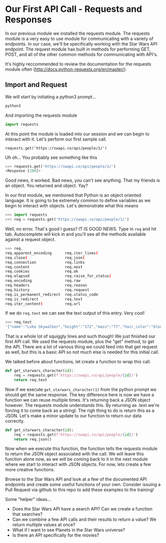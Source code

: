 # Our First API Call - Requests and Responses

In our previous module we installed the requests module. The requests module is a very easy to use module for communicating with a variety of endpoints. In our case, we'll be specifically working with the Star Wars API endpoint. The request module has built in methods for performing GET, POST, and all of the other common methods for communicating with API's.

It's highly reccommended to review the documentation for the requests module often (http://docs.python-requests.org/en/master/).

## Import and Request

We will start by initiating a python3 prompt...

```bash
python3
```

And importing the requests module

```python
import requests
```

At this point the module is loaded into our session and we can begin to interact with it. Let's perform our first sample call.

`requests.get('https://swapi.co/api/people/1/')`

Uh oh... You probably see something like this

```python
>>> requests.get('https://swapi.co/api/people/1/')
<Response [200]>
```

Good news, it worked. Bad news, you can't see anything. That my friends is an object. You returned and object. Yay? 

In our first module, we mentioned that Python is an object oriented language. It is going to be extremely common to define variables as we begin to interact with objects. Let's demonstrate what this means

```python
>>> import requests
>>> req = requests.get('https://swapi.co/api/people/1/')
```

Well, no error. That's good I guess? IT IS GOOD NEWS. Type in `req` and hit tab. Autocomplete will kick in and you'll see all the methods available against a request object.

```bash
>>> req.
req.apparent_encoding      req.iter_lines(
req.close(                 req.json(
req.connection             req.links
req.content                req.next
req.cookies                req.ok
req.elapsed                req.raise_for_status(
req.encoding               req.raw
req.headers                req.reason
req.history                req.request
req.is_permanent_redirect  req.status_code
req.is_redirect            req.text
req.iter_content(          req.url
```

If we do `req.text` we can see the text output of this entry. Very cool! 

```bash
>>> req.text
'{"name":"Luke Skywalker","height":"172","mass":"77","hair_color":"blond","skin_color":"fair","eye_color":"blue","birth_year":"19BBY","gender":"male","homeworld":"https://swapi.co/api/planets/1/","films":["https://swapi.co/api/films/2/","https://swapi.co/api/films/6/","https://swapi.co/api/films/3/","https://swapi.co/api/films/1/","https://swapi.co/api/films/7/"],"species":["https://swapi.co/api/species/1/"],"vehicles":["https://swapi.co/api/vehicles/14/","https://swapi.co/api/vehicles/30/"],"starships":["https://swapi.co/api/starships/12/","https://swapi.co/api/starships/22/"],"created":"2014-12-09T13:50:51.644000Z","edited":"2014-12-20T21:17:56.891000Z","url":"https://swapi.co/api/people/1/"}'
```

That is a whole lot of squiggly lines and such though! We just finished our first API call. We used the requests module, plus the "get" method, to get the API. There are a lot of various thing we could feed into that get request as well, but this is a basic API so not much else is needed for this initial call.

We talked before about functions, let create a function to wrap this call.

```python
def get_starwars_character(id):
    req = requests.get(f'https://swapi.co/api/people/{id}/')
    return req.text
```

Now if we execute `get_starwars_character(1)` from the python prompt we should get the same response. The key difference here is now we have a function we can reuse multiple times. It's returning back a JSON object however. The requests module understands this. By returning as .text we're forcing it to come back as a stringl. The righ thing to do is return this as a JSON. Let's make a minor update to our function to return our data correctly.

```python
def get_starwars_character(id):
    req = requests.get(f'https://swapi.co/api/people/{id}/')
    return req.json()
```

Now when we execute this function, the function tells the requests module to return the JSON object associated with the call. We will leave this function alone now, as we will be coming back to it in the next module where we start to interact with JSON objects. For now, lets create a few more creative functions.

Browse to the Star Wars API and look at a few of the documented API endpoints and create some useful functions of your own. Consider issuing a Pull Request via github to this repo to add these examples to the training!

Some "helper" ideas...

* Does the Star Wars API have a search API? Can we create a function that searches?
* Can we combine a few API calls and their results to return a value? We return multiple values at once?
* What if I want to see Planets in the Star Wars universe?
* Is there an API specifically for the movies?